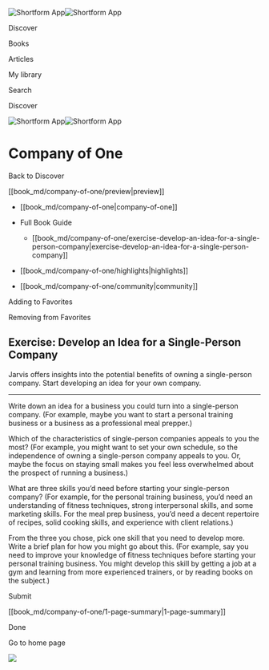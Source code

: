 ![Shortform App](/img/logo.36a2399e.svg)![Shortform App](/img/logo-dark.70c1b072.svg)

Discover

Books

Articles

My library

Search

Discover

![Shortform App](/img/logo.36a2399e.svg)![Shortform App](/img/logo-dark.70c1b072.svg)

# Company of One

Back to Discover

[[book_md/company-of-one/preview|preview]]

  * [[book_md/company-of-one|company-of-one]]
  * Full Book Guide

    * [[book_md/company-of-one/exercise-develop-an-idea-for-a-single-person-company|exercise-develop-an-idea-for-a-single-person-company]]
  * [[book_md/company-of-one/highlights|highlights]]
  * [[book_md/company-of-one/community|community]]



Adding to Favorites 

Removing from Favorites 

## Exercise: Develop an Idea for a Single-Person Company

Jarvis offers insights into the potential benefits of owning a single-person company. Start developing an idea for your own company.

* * *

Write down an idea for a business you could turn into a single-person company. (For example, maybe you want to start a personal training business or a business as a professional meal prepper.)

Which of the characteristics of single-person companies appeals to you the most? (For example, you might want to set your own schedule, so the independence of owning a single-person company appeals to you. Or, maybe the focus on staying small makes you feel less overwhelmed about the prospect of running a business.)

What are three skills you’d need before starting your single-person company? (For example, for the personal training business, you’d need an understanding of fitness techniques, strong interpersonal skills, and some marketing skills. For the meal prep business, you’d need a decent repertoire of recipes, solid cooking skills, and experience with client relations.)

From the three you chose, pick one skill that you need to develop more. Write a brief plan for how you might go about this. (For example, say you need to improve your knowledge of fitness techniques before starting your personal training business. You might develop this skill by getting a job at a gym and learning from more experienced trainers, or by reading books on the subject.)

Submit 

[[book_md/company-of-one/1-page-summary|1-page-summary]]

Done

Go to home page 

![](https://bat.bing.com/action/0?ti=56018282&Ver=2&mid=e6bed1e1-30fc-4cb0-acb5-8b86cf679b95&sid=49fff5b0636c11eeb9c611038afc8668&vid=4a005010636c11ee80c703d4c4a7acd5&vids=0&msclkid=N&pi=0&lg=en-US&sw=800&sh=600&sc=24&nwd=1&tl=Shortform%20%7C%20Book&p=https%3A%2F%2Fwww.shortform.com%2Fapp%2Fbook%2Fcompany-of-one%2Fexercise-develop-an-idea-for-a-single-person-company&r=&lt=338&evt=pageLoad&sv=1&rn=276695)
